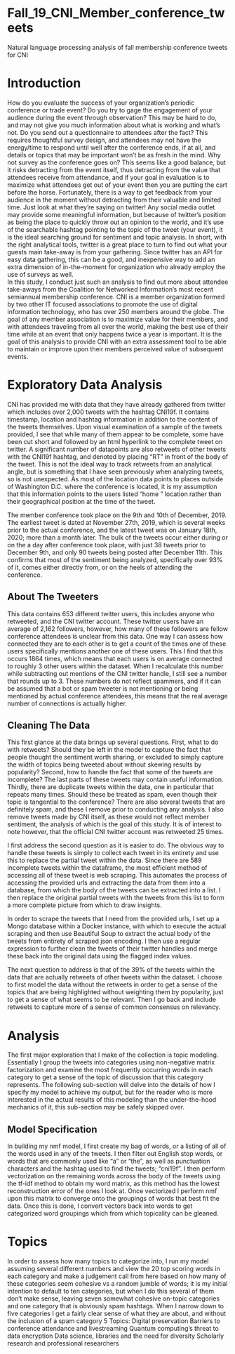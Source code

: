 # Fall_19_CNI_Member_conference_tweets
Natural language processing analysis of fall membership conference tweets for CNI

# Introduction

How do you evaluate the success of your organization’s periodic conference or trade event? Do you try to gage the engagement of your audience during the event through observation? This may be hard to do, and may not give you much information about what is working and what’s not. Do you send out a questionnaire to attendees after the fact? This requires thoughtful survey design, and attendees may not have the energy/time to respond until well after the conference ends, if at all, and details or topics that may be important won’t be as fresh in the mind. Why not survey as the conference goes on? This seems like a good balance, but it risks detracting from the event itself, thus detracting from the value that attendees receive from attendance, and if your goal in evaluation is to maximize what attendees get out of your event then you are putting the cart before the horse. 
Fortunately, there is a way to get feedback from your audience in the moment without detracting from their valuable and limited time. Just look at what they’re saying on twitter! 
Any social media outlet may provide some meaningful information, but because of twitter’s position as being the place to quickly throw out an opinion to the world, and it’s use of the searchable hashtag pointing to the topic of the tweet (your event), it is the ideal searching ground for sentiment and topic analysis. In short, with the right analytical tools, twitter is a great place to turn to find out what your guests main take-away is from your gathering. Since twitter has an API for easy data gathering, this can be a good, and inexpensive way to add an extra dimension of in-the-moment for organization who already employ the use of surveys as well.  
In this study, I conduct just such an analysis to find out more about attendee take-aways from the Coalition for Networked Information’s most recent semiannual membership conference. CNI is a member organization formed by two other IT focused associations to promote the use of digital information technology, who has over 250 members around the globe. The goal of any member association is to maximize value for their members, and with attendees traveling from all over the world, making the best use of their time while at an event that only happens twice a year is important. It is the goal of this analysis to provide CNI with an extra assessment tool to be able to maintain or improve upon their members perceived value of subsequent events. 

# Exploratory Data Analysis

CNI has provided me with data that they have already gathered from twitter which includes over 2,000 tweets with the hashtag CNI19f. It contains timestamp, location and hashtag information in addition to the content of the tweets themselves.
Upon visual examination of a sample of the tweets provided, I see that while many of them appear to be complete, some have been cut short and followed by an html hyperlink to the complete tweet on twitter. A significant number of datapoints are also retweets of other tweets with the CNI19f hashtag, and denoted by placing “RT” in front of the body of the tweet. This is not the ideal way to track retweets from an analytical angle, but is something that I have seen previously when analyzing tweets, so is not unexpected. As most of the location data points to places outside of Washington D.C. where the conference is located, it is my assumption that this information points to the users listed “home ” location rather than their geographical position at the time of the tweet. 

The member conference took place  on the 9th and 10th of December, 2019. The earliest tweet is dated at November 27th, 2019, which is several weeks prior to the actual conference, and the latest tweet was on January 18th, 2020; more than a month later. The bulk of the tweets occur either during or on the a day after conference took place, with just 38 tweets prior to December 9th, and  only 90 tweets being posted after December 11th. This confirms that most of the sentiment being analyzed, specifically over 93% of it, comes either directly from, or on the heels of attending the conference. 

## About The Tweeters

This data contains 653 different twitter users, this includes anyone who retweeted, and the CNI twitter account. These twitter users have an average of 2,162 followers, however, how many of these followers are fellow conference attendees is unclear from this data. One way I can assess how connected they are to each other is to get a count of the times one of these users specifically mentions another one of these users. This I find that this occurs 1864 times, which means that each users is on average connected to roughly 3 other users within the dataset. When I recalculate this number while subtracting out mentions of the CNI twitter handle, I still see a number that rounds up to 3. These numbers do not reflect spammers, and if it can be assumed that a bot or spam tweeter is not mentioning or being mentioned by actual conference attendees, this means that the real average number of connections is actually higher. 

## Cleaning The Data

This first glance at the data brings up several questions. First, what to do with retweets? Should they be left in the model to capture the fact that people thought the sentiment worth sharing, or excluded to simply capture the width of topics being tweeted about without skewing results by popularity? Second, how to handle the fact that some of the tweets are incomplete? The last parts of these tweets may contain useful information. Thirdly, there are duplicate tweets within the data, one in particular that repeats many times. Should these be treated as spam, even though their topic is tangential to the conference? There are also several tweets that are definitely spam, and these I remove prior to conducting any analysis. I also remove tweets made by CNI itself, as these would not reflect member sentiment, the analysis of which is the goal of this study. It is of interest to note however, that the official CNI twitter account was retweeted 25 times. 

I first address the second question as it is easier to do. The obvious way to handle these tweets is simply to collect each tweet in its entirety and use this to replace the partial tweet within the data. Since there are 589 incomplete tweets within the dataframe, the most efficient method of accessing all of these tweet is web scraping. This automates the process of accessing the provided urls and extracting the data from them into a database, from which the body of the tweets can be extracted into a list. I then replace the original partial tweets with the tweets from this list to form a more complete picture from which to draw insights. 

In order to scrape the tweets that I need from the provided urls, I set up a Mongo database within a Docker instance, with which to execute the actual scraping and then use Beautiful Soup to extract the actual body of the tweets from entirety of scraped json encoding. I then use a regular expression to further clean the tweets of their twitter handles and merge these back into the original data using the flagged index values. 

The next question to address is that of the 39% of the tweets within the data that are actually retweets of other tweets within the dataset. I choose to first model the data without the retweets in order to get a sense of the topics that are being highlighted without weighting them by popularity, just to get a sense of what seems to be relevant. Then I go back and include retweets to capture more of a sense of common consensus on relevancy. 

# Analysis

The first major exploration that I make of the collection is topic modeling. Essentially I group the tweets into categories using non-negative matrix factorization and examine the most frequently occurring words in each category to get a sense of the topic of discussion that this category represents. The following sub-section will delve into the details of how I specify my model to achieve my output, but for the reader who is more interested in the actual results of this modeling than the under-the-hood mechanics of it, this sub-section may be safely skipped over. 

## Model Specification
In building my nmf model, I first create my bag of words, or a listing of all of the words used in any of the tweets. I then filter out English stop words, or words that are commonly used like “a” or “the”, as well as punctuation characters and the hashtag used to find the tweets; “cni19f”. I then perform vectorization on the remaining words across the body of the tweets using the tf-idf method to obtain my word matrix, as this method has the lowest reconstruction error of the ones I look at. Once vectorized I perform nmf upon this matrix to converge onto the groupings of words that best fit the data. Once this is done, I convert vectors back into words to get categorized word groupings which from which topicality can be gleaned. 

# Topics

In order to assess how many topics to categorize into, I run my model assuming several different numbers and view the 20 top scoring words in each category and make a judgement call from here based on how many of these categories seem cohesive vs a random jumble of words; it is my initial intention to default to ten categories, but when I do this several of them don’t make sense, leaving seven somewhat cohesive on-topic categories and one category that is obviously spam hashtags. When I narrow down to five categories I get a fairly clear sense of what they are about, and without the inclusion of a spam category 
5 Topics:
	Digital preservation
	Barriers to conference attendance and livestreaming
	Quantum computing’s threat to data encryption
	Data science, libraries and the need for diversity
	Scholarly research and professional researchers



